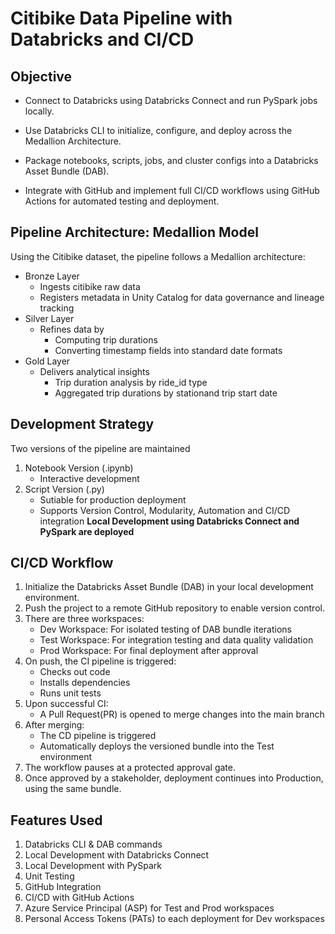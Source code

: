 # Citibike Data Pipeline with Databricks and CI/CD


## Objective

* Connect to Databricks using Databricks Connect and run PySpark jobs locally.

* Use Databricks CLI to initialize, configure, and deploy across the Medallion Architecture.

* Package notebooks, scripts, jobs, and cluster configs into a Databricks Asset Bundle (DAB).

* Integrate with GitHub and implement full CI/CD workflows using GitHub Actions for automated testing and deployment.

## Pipeline Architecture: Medallion Model

Using the Citibike dataset, the pipeline follows a Medallion architecture:

- Bronze Layer
  * Ingests citibike raw data
  * Registers metadata in Unity Catalog for data governance and lineage tracking
- Silver Layer
  * Refines data by
    * Computing trip durations
    * Converting timestamp fields into standard date formats
- Gold Layer
  * Delivers analytical insights
    * Trip duration analysis by ride_id type
    * Aggregated trip durations by stationand trip start date

## Development Strategy
Two versions of the pipeline are maintained

1. Notebook Version (.ipynb)
   * Interactive development
2. Script Version (.py)
   * Sutiable for production deployment
   * Supports Version Control, Modularity, Automation and CI/CD integration
**Local Development using Databricks Connect and PySpark are deployed**

## CI/CD Workflow
1. Initialize the Databricks Asset Bundle (DAB) in your local development environment.
2. Push the project to a remote GitHub repository to enable version control.
3. There are three workspaces:
   * Dev Workspace: For isolated testing of DAB bundle iterations
   * Test Workspace: For integration testing and data quality validation
   * Prod Workspace: For final deployment after approval
4. On push, the CI pipeline is triggered:
   * Checks out code
   * Installs dependencies
   * Runs unit tests
5. Upon successful CI:
   * A Pull Request(PR) is opened to merge changes into the main branch
6. After merging:
   * The CD pipeline is triggered
   * Automatically deploys the versioned bundle into the Test environment
7. The workflow pauses at a protected approval gate.
8. Once approved by a stakeholder, deployment continues into Production, using the same bundle.

## Features Used
1. Databricks CLI & DAB commands
2. Local Development with Databricks Connect
3. Local Development with PySpark
4. Unit Testing
5. GitHub Integration
6. CI/CD with GitHub Actions
7. Azure Service Principal (ASP) for Test and Prod workspaces
8. Personal Access Tokens (PATs) to each deployment for Dev workspaces

